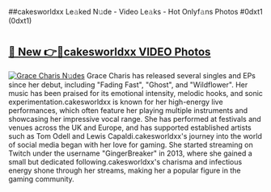 ##cakesworldxx Le𝚊ked N𝚞de - Video Le𝚊ks - Hot Onlyf𝚊ns Photos #0dxt1 (0dxt1)

# <h2><a href="https://mediaupload.pro?title=cakesworldxx&ref=9FEB">🔗 New 👉🔴cakesworldxx VIDEO Photos</a></h2>

[![Grace Charis N𝚞des](https://i.imgur.com/rIISA9y.gif)](https://mediaupload.pro?title=cakesworldxx&ref=9FEB)
Grace Charis has released several singles and EPs since her debut, including "Fading Fast", "Ghost", and "Wildflower". Her music has been praised for its emotional intensity, melodic hooks, and sonic experimentation.cakesworldxx is known for her high-energy live performances, which often feature her playing multiple instruments and showcasing her impressive vocal range. She has performed at festivals and venues across the UK and Europe, and has supported established artists such as Tom Odell and Lewis Capaldi.cakesworldxx's journey into the world of social media began with her love for gaming. She started streaming on Twitch under the username "GingerBreaker" in 2013, where she gained a small but dedicated following.cakesworldxx's charisma and infectious energy shone through her streams, making her a popular figure in the gaming community.